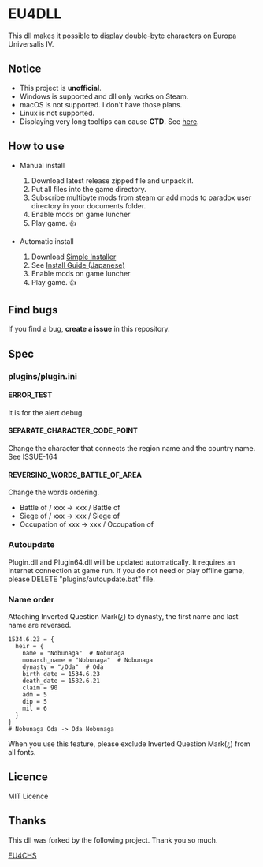 # EU4DLL

This dll makes it possible to display double-byte characters on Europa Universalis IV.

## Notice

- This project is **unofficial**.
- Windows is supported and dll only works on Steam.
- macOS is not supported. I don't have those plans.
- Linux is not supported.
- Displaying very long tooltips can cause **CTD**. See [here](https://github.com/matanki-saito/EU4dll/issues/226).

## How to use

- Manual install
  1. Download latest release zipped file and unpack it.
  2. Put all files into the game directory.
  3. Subscribe multibyte mods from steam or add mods to paradox user directory in your documents folder.
  4. Enable mods on game luncher
  5. Play game. 👍

- Automatic install

  1. Download [Simple Installer](https://github.com/matanki-saito/SimpleInstaller)
  2. See [Install Guide (Japanese)](https://paradoxian-japan-mod.com/page-1295/)
  3. Enable mods on game luncher
  4. Play game. 👍

## Find bugs

If you find a bug, **create a issue** in this repository.

## Spec

### plugins/plugin.ini

#### ERROR_TEST

It is for the alert debug.

#### SEPARATE_CHARACTER_CODE_POINT

Change the character that connects the region name and the country name. See ISSUE-164

#### REVERSING_WORDS_BATTLE_OF_AREA

Change the words ordering.

- Battle of / xxx -> xxx / Battle of
- Siege of / xxx -> xxx / Siege of
- Occupation of xxx -> xxx / Occupation of

### Autoupdate

Plugin.dll and Plugin64.dll will be updated automatically. It requires an Internet connection at game run. If you do not need or play offline game, please DELETE "plugins/autoupdate.bat" file.

### Name order

Attaching Inverted Question Mark(¿) to dynasty, the first name and last name are reversed.

```paradox
1534.6.23 = {
  heir = {
    name = "Nobunaga"  # Nobunaga
    monarch_name = "Nobunaga"  # Nobunaga
    dynasty = "¿Oda"  # Oda
    birth_date = 1534.6.23
    death_date = 1582.6.21
    claim = 90
    adm = 5
    dip = 5
    mil = 6
  }
}
# Nobunaga Oda -> Oda Nobunaga
```

When you use this feature, please exclude Inverted Question Mark(¿) from all fonts.

## Licence

MIT Licence

## Thanks

This dll was forked by the following project. Thank you so much.

[EU4CHS](https://bitbucket.org/kelashi/eu4chs/src/master/)
